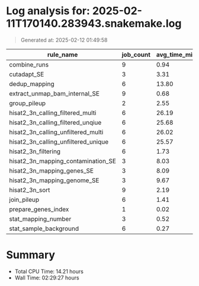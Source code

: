 # Log analysis for: 2025-02-11T170140.283943.snakemake.log
> Generated at: 2025-02-12 01:49:58

| rule_name                           | job_count | avg_time_min | total_time_min | threads |
| ----------------------------------- | --------- | ------------ | -------------- | ------- |
| combine_runs                        | 9         | 0.94         | 8.45           | 8       |
| cutadapt_SE                         | 3         | 3.31         | 9.92           | 36      |
| dedup_mapping                       | 6         | 13.80        | 82.82          | 3       |
| extract_unmap_bam_internal_SE       | 9         | 0.68         | 6.15           | 4       |
| group_pileup                        | 2         | 2.55         | 5.10           | 6       |
| hisat2_3n_calling_filtered_multi    | 6         | 26.19        | 157.12         | 5       |
| hisat2_3n_calling_filtered_unqiue   | 6         | 25.68        | 154.05         | 5       |
| hisat2_3n_calling_unfiltered_multi  | 6         | 26.02        | 156.15         | 5       |
| hisat2_3n_calling_unfiltered_unique | 6         | 25.57        | 153.45         | 5       |
| hisat2_3n_filtering                 | 6         | 1.73         | 10.35          | 4       |
| hisat2_3n_mapping_contamination_SE  | 3         | 8.03         | 24.08          | 10      |
| hisat2_3n_mapping_genes_SE          | 3         | 8.09         | 24.28          | 10      |
| hisat2_3n_mapping_genome_SE         | 3         | 9.67         | 29.02          | 28      |
| hisat2_3n_sort                      | 9         | 2.19         | 19.72          | 4       |
| join_pileup                         | 6         | 1.41         | 8.47           | 6       |
| prepare_genes_index                 | 1         | 0.02         | 0.02           | 12      |
| stat_mapping_number                 | 3         | 0.52         | 1.57           | 4       |
| stat_sample_background              | 6         | 0.27         | 1.60           | 2       |

# Summary 
* Total CPU Time: 14.21 hours
* Wall Time: 02:29:27 hours
